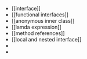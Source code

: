 - [[interface]]
- [[functional interfaces]]
- [[anonymous inner class]]
- [[lamda expression]]
- [[method references]]
- [[local and nested interface]]
-
-